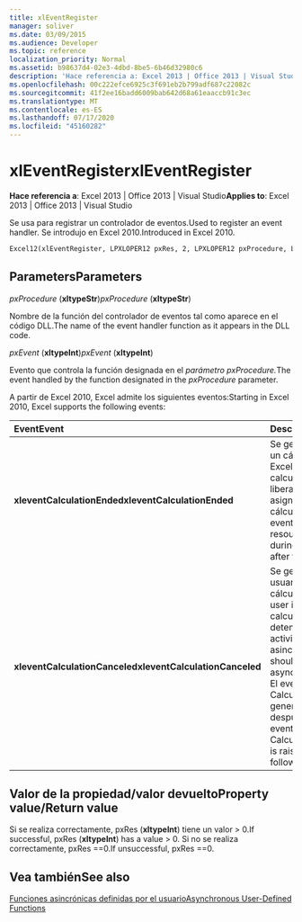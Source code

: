 ```yaml
---
title: xlEventRegister
manager: soliver
ms.date: 03/09/2015
ms.audience: Developer
ms.topic: reference
localization_priority: Normal
ms.assetid: b98637d4-02e3-4dbd-8be5-6b46d32980c6
description: 'Hace referencia a: Excel 2013 | Office 2013 | Visual Studio'
ms.openlocfilehash: 00c222efce6925c3f691eb2b799adf687c22082c
ms.sourcegitcommit: 41f2ee16badd6009bab642d68a61eaaccb91c3ec
ms.translationtype: MT
ms.contentlocale: es-ES
ms.lasthandoff: 07/17/2020
ms.locfileid: "45160282"
---
```

# <a name="xleventregister"></a><span data-ttu-id="f901d-103">xlEventRegister</span><span class="sxs-lookup"><span data-stu-id="f901d-103">xlEventRegister</span></span>

 <span data-ttu-id="f901d-104">**Hace referencia a**: Excel 2013 | Office 2013 | Visual Studio</span><span class="sxs-lookup"><span data-stu-id="f901d-104">**Applies to**: Excel 2013 | Office 2013 | Visual Studio</span></span> 
  
<span data-ttu-id="f901d-105">Se usa para registrar un controlador de eventos.</span><span class="sxs-lookup"><span data-stu-id="f901d-105">Used to register an event handler.</span></span> <span data-ttu-id="f901d-106">Se introdujo en Excel 2010.</span><span class="sxs-lookup"><span data-stu-id="f901d-106">Introduced in Excel 2010.</span></span>
  
```vb
Excel12(xlEventRegister, LPXLOPER12 pxRes, 2, LPXLOPER12 pxProcedure, LPXLOPER12 pxEvent);
```

## <a name="parameters"></a><span data-ttu-id="f901d-107">Parameters</span><span class="sxs-lookup"><span data-stu-id="f901d-107">Parameters</span></span>

 <span data-ttu-id="f901d-108">_pxProcedure_ (**xltypeStr**)</span><span class="sxs-lookup"><span data-stu-id="f901d-108">_pxProcedure_ (**xltypeStr**)</span></span>
  
<span data-ttu-id="f901d-109">Nombre de la función del controlador de eventos tal como aparece en el código DLL.</span><span class="sxs-lookup"><span data-stu-id="f901d-109">The name of the event handler function as it appears in the DLL code.</span></span>
  
 <span data-ttu-id="f901d-110">_pxEvent_ (**xltypeInt**)</span><span class="sxs-lookup"><span data-stu-id="f901d-110">_pxEvent_ (**xltypeInt**)</span></span>
  
<span data-ttu-id="f901d-111">Evento que controla la función designada en el _parámetro pxProcedure._</span><span class="sxs-lookup"><span data-stu-id="f901d-111">The event handled by the function designated in the  _pxProcedure_ parameter.</span></span> 
  
<span data-ttu-id="f901d-112">A partir de Excel 2010, Excel admite los siguientes eventos:</span><span class="sxs-lookup"><span data-stu-id="f901d-112">Starting in Excel 2010, Excel supports the following events:</span></span>
  
|<span data-ttu-id="f901d-113">**Event**</span><span class="sxs-lookup"><span data-stu-id="f901d-113">**Event**</span></span>|<span data-ttu-id="f901d-114">**Descripción**</span><span class="sxs-lookup"><span data-stu-id="f901d-114">**Description**</span></span>|
|:-----|:-----|
|<span data-ttu-id="f901d-115">**xleventCalculationEnded**</span><span class="sxs-lookup"><span data-stu-id="f901d-115">**xleventCalculationEnded**</span></span> <br/> |<span data-ttu-id="f901d-116">Se genera cuando Excel un cálculo.</span><span class="sxs-lookup"><span data-stu-id="f901d-116">Raised when Excel completes a calculation.</span></span> <span data-ttu-id="f901d-117">Puede liberar los recursos asignados durante el cálculo después de este evento.</span><span class="sxs-lookup"><span data-stu-id="f901d-117">You can free any resources allocated during the calculation after this event.</span></span>  <br/> |
|<span data-ttu-id="f901d-118">**xleventCalculationCanceled**</span><span class="sxs-lookup"><span data-stu-id="f901d-118">**xleventCalculationCanceled**</span></span> <br/> |<span data-ttu-id="f901d-119">Se genera cuando el usuario interrumpe el cálculo.</span><span class="sxs-lookup"><span data-stu-id="f901d-119">Raised when the user interrupts the calculation.</span></span> <span data-ttu-id="f901d-120">El XLL debe detener cualquier actividad asincrónica.</span><span class="sxs-lookup"><span data-stu-id="f901d-120">The XLL should stop any asynchronous activities.</span></span> <span data-ttu-id="f901d-121">El evento CalculationEnded se genera inmediatamente después de este evento.</span><span class="sxs-lookup"><span data-stu-id="f901d-121">The CalculationEnded event is raised immediately following this event.</span></span>  <br/> |
   
## <a name="property-valuereturn-value"></a><span data-ttu-id="f901d-122">Valor de la propiedad/valor devuelto</span><span class="sxs-lookup"><span data-stu-id="f901d-122">Property value/Return value</span></span>

<span data-ttu-id="f901d-123">Si se realiza correctamente, pxRes (**xltypeInt**) tiene un valor > 0.</span><span class="sxs-lookup"><span data-stu-id="f901d-123">If successful, pxRes (**xltypeInt**) has a value > 0.</span></span> <span data-ttu-id="f901d-124">Si no se realiza correctamente, pxRes ==0.</span><span class="sxs-lookup"><span data-stu-id="f901d-124">If unsuccessful, pxRes ==0.</span></span>
  
## <a name="see-also"></a><span data-ttu-id="f901d-125">Vea también</span><span class="sxs-lookup"><span data-stu-id="f901d-125">See also</span></span>



[<span data-ttu-id="f901d-126">Funciones asincrónicas definidas por el usuario</span><span class="sxs-lookup"><span data-stu-id="f901d-126">Asynchronous User-Defined Functions</span></span>](asynchronous-user-defined-functions.md)

